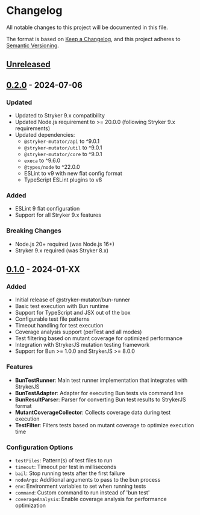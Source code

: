 # Changelog

All notable changes to this project will be documented in this file.

The format is based on [Keep a Changelog](https://keepachangelog.com/en/1.0.0/),
and this project adheres to [Semantic Versioning](https://semver.org/spec/v2.0.0.html).

## [Unreleased]

## [0.2.0] - 2024-07-06

### Updated
- Updated to Stryker 9.x compatibility
- Updated Node.js requirement to >= 20.0.0 (following Stryker 9.x requirements)
- Updated dependencies:
  - `@stryker-mutator/api` to ^9.0.1
  - `@stryker-mutator/util` to ^9.0.1
  - `@stryker-mutator/core` to ^9.0.1
  - `execa` to ^9.6.0
  - `@types/node` to ^22.0.0
  - ESLint to v9 with new flat config format
  - TypeScript ESLint plugins to v8

### Added
- ESLint 9 flat configuration
- Support for all Stryker 9.x features

### Breaking Changes
- Node.js 20+ required (was Node.js 16+)
- Stryker 9.x required (was Stryker 8.x)

## [0.1.0] - 2024-01-XX

### Added
- Initial release of @stryker-mutator/bun-runner
- Basic test execution with Bun runtime
- Support for TypeScript and JSX out of the box
- Configurable test file patterns
- Timeout handling for test execution
- Coverage analysis support (perTest and all modes)
- Test filtering based on mutant coverage for optimized performance
- Integration with StrykerJS mutation testing framework
- Support for Bun >= 1.0.0 and StrykerJS >= 8.0.0

### Features
- **BunTestRunner**: Main test runner implementation that integrates with StrykerJS
- **BunTestAdapter**: Adapter for executing Bun tests via command line
- **BunResultParser**: Parser for converting Bun test results to StrykerJS format
- **MutantCoverageCollector**: Collects coverage data during test execution
- **TestFilter**: Filters tests based on mutant coverage to optimize execution time

### Configuration Options
- `testFiles`: Pattern(s) of test files to run
- `timeout`: Timeout per test in milliseconds
- `bail`: Stop running tests after the first failure
- `nodeArgs`: Additional arguments to pass to the bun process
- `env`: Environment variables to set when running tests
- `command`: Custom command to run instead of 'bun test'
- `coverageAnalysis`: Enable coverage analysis for performance optimization

[Unreleased]: https://github.com/stryker-mutator/stryker-bun/compare/v0.2.0...HEAD
[0.2.0]: https://github.com/stryker-mutator/stryker-bun/compare/v0.1.0...v0.2.0
[0.1.0]: https://github.com/stryker-mutator/stryker-bun/releases/tag/v0.1.0